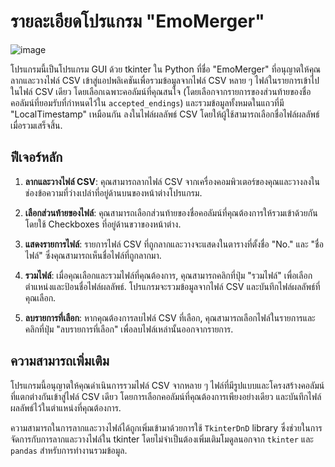 # รายละเอียดโปรแกรม "EmoMerger"

![image](https://github.com/Guitar45628/EmoMerger/assets/66988309/76a01d78-c4a3-4cb2-8a7a-ecd28124f26f)


โปรแกรมนี้เป็นโปรแกรม GUI ด้วย tkinter ใน Python ที่ชื่อ "EmoMerger" ที่อนุญาตให้คุณลากและวางไฟล์ CSV เข้าสู่แอปพลิเคชันเพื่อรวมข้อมูลจากไฟล์ CSV หลาย ๆ ไฟล์ในรายการเข้าไปในไฟล์ CSV เดียว โดยเลือกเฉพาะคอลัมน์ที่คุณสนใจ (โดยเลือกจากรายการของส่วนท้ายของชื่อคอลัมน์ที่ยอมรับที่กำหนดไว้ใน `accepted_endings`) และรวมข้อมูลทั้งหมดในแถวที่มี "LocalTimestamp" เหมือนกัน ลงในไฟล์ผลลัพธ์ CSV โดยให้ผู้ใช้สามารถเลือกชื่อไฟล์ผลลัพธ์เมื่อรวมเสร็จสิ้น.

## ฟีเจอร์หลัก

1. **ลากและวางไฟล์ CSV**: คุณสามารถลากไฟล์ CSV จากเครื่องคอมพิวเตอร์ของคุณและวางลงในช่องข้อความที่ว่างเปล่าที่อยู่ด้านบนของหน้าต่างโปรแกรม.

2. **เลือกส่วนท้ายของไฟล์**: คุณสามารถเลือกส่วนท้ายของชื่อคอลัมน์ที่คุณต้องการให้รวมเข้าด้วยกัน โดยใช้ Checkboxes ที่อยู่ด้านขวาของหน้าต่าง.

3. **แสดงรายการไฟล์**: รายการไฟล์ CSV ที่ถูกลากและวางจะแสดงในตารางที่ตั้งชื่อ "No." และ "ชื่อไฟล์" ซึ่งคุณสามารถเห็นชื่อไฟล์ที่ถูกลากมา.

4. **รวมไฟล์**: เมื่อคุณเลือกและรวมไฟล์ที่คุณต้องการ, คุณสามารถคลิกที่ปุ่ม "รวมไฟล์" เพื่อเลือกตำแหน่งและป้อนชื่อไฟล์ผลลัพธ์. โปรแกรมจะรวมข้อมูลจากไฟล์ CSV และบันทึกไฟล์ผลลัพธ์ที่คุณเลือก.

5. **ลบรายการที่เลือก**: หากคุณต้องการลบไฟล์ CSV ที่เลือก, คุณสามารถเลือกไฟล์ในรายการและคลิกที่ปุ่ม "ลบรายการที่เลือก" เพื่อลบไฟล์เหล่านั้นออกจากรายการ.

## ความสามารถเพิ่มเติม

โปรแกรมนี้อนุญาตให้คุณดำเนินการรวมไฟล์ CSV จากหลาย ๆ ไฟล์ที่มีรูปแบบและโครงสร้างคอลัมน์ที่แตกต่างกันเข้าสู่ไฟล์ CSV เดียว โดยการเลือกคอลัมน์ที่คุณต้องการเพียงอย่างเดียว และบันทึกไฟล์ผลลัพธ์ไว้ในตำแหน่งที่คุณต้องการ.

ความสามารถในการลากและวางไฟล์ได้ถูกเพิ่มเข้ามาด้วยการใช้ `TkinterDnD` library ซึ่งช่วยในการจัดการกับการลากและวางไฟล์ใน tkinter โดยไม่จำเป็นต้องเพิ่มเติมโมดูลนอกจาก `tkinter` และ `pandas` สำหรับการทำงานรวมข้อมูล.
